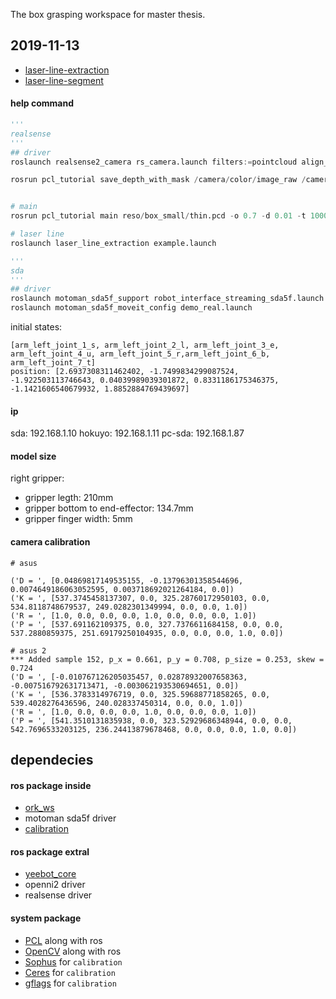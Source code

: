 The box grasping workspace for master thesis.

## 2019-11-13

- [laser-line-extraction](https://github.com/kam3k/laser_line_extraction)
- [laser-line-segment](https://github.com/ghm0819/laser-line-segment)

#### help command

```python
'''
realsense
'''
## driver
roslaunch realsense2_camera rs_camera.launch filters:=pointcloud align_depth:=true

rosrun pcl_tutorial save_depth_with_mask /camera/color/image_raw /camera/depth/image_rect_raw imgs


# main
rosrun pcl_tutorial main reso/box_small/thin.pcd -o 0.7 -d 0.01 -t 1000 -n 100 -it 100

# laser line
roslaunch laser_line_extraction example.launch

'''
sda
'''
## driver
roslaunch motoman_sda5f_support robot_interface_streaming_sda5f.launch 
roslaunch motoman_sda5f_moveit_config demo_real.launch 

```

initial states:

    [arm_left_joint_1_s, arm_left_joint_2_l, arm_left_joint_3_e, arm_left_joint_4_u, arm_left_joint_5_r,arm_left_joint_6_b, arm_left_joint_7_t]
    position: [2.6937308311462402, -1.7499834299087524, -1.922503113746643, 0.04039989039301872, 0.8331186175346375, -1.1421606540679932, 1.8852884769439697]

#### ip

sda: 192.168.1.10
hokuyo: 192.168.1.11
pc-sda: 192.168.1.87

#### model size

right gripper: 
- gripper legth: 210mm
- gripper bottom to end-effector: 134.7mm
- gripper finger width: 5mm 

#### camera calibration

```
# asus

('D = ', [0.04869817149535155, -0.13796301358544696, 0.0074649186063052595, 0.003718692021264184, 0.0])
('K = ', [537.3745458137307, 0.0, 325.28760172950103, 0.0, 534.8118748679537, 249.0282301349994, 0.0, 0.0, 1.0])
('R = ', [1.0, 0.0, 0.0, 0.0, 1.0, 0.0, 0.0, 0.0, 1.0])
('P = ', [537.691162109375, 0.0, 327.7376611684158, 0.0, 0.0, 537.2880859375, 251.69179250104935, 0.0, 0.0, 0.0, 1.0, 0.0])

# asus 2
*** Added sample 152, p_x = 0.661, p_y = 0.708, p_size = 0.253, skew = 0.724
('D = ', [-0.010767126205035457, 0.02878932007658363, -0.007516792631713471, -0.003062193530694651, 0.0])
('K = ', [536.3783314976719, 0.0, 325.59688771858265, 0.0, 539.4028276436596, 240.028337450314, 0.0, 0.0, 1.0])
('R = ', [1.0, 0.0, 0.0, 0.0, 1.0, 0.0, 0.0, 0.0, 1.0])
('P = ', [541.3510131835938, 0.0, 323.52929686348944, 0.0, 0.0, 542.7696533203125, 236.24413879678468, 0.0, 0.0, 0.0, 1.0, 0.0])

```

## dependecies

#### ros package inside

- [ork_ws]()
- motoman sda5f driver
- [calibration](https://github.com/lixiny/Handeye-Calibration-ROS)

#### ros package extral

- [yeebot_core](https://github.com/YeeKal/yeebot)
- openni2 driver
- realsense driver

#### system package

- [PCL]() along with ros
- [OpenCV]() along with ros
- [Sophus](https://github.com/stonier/sophus) for `calibration`
- [Ceres](http://ceres-solver.org/) for `calibration`
- [gflags](https://github.com/gflags/gflags) for `calibration`


